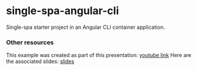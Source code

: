 # single-spa-angular-cli
Single-spa starter project in an Angular CLI container application.

### Other resources
This example was created as part of this presentation: [youtube link](https://www.youtube.com/watch?v=GALSD2U7HOI&feature=youtu.be)
Here are the associated slides: [slides](https://docs.google.com/presentation/d/18zoaEm3PqQ6DgbcJNYh_Ho6EnO75AnRw5PKz3HlXI7Y/edit?usp=sharing)

